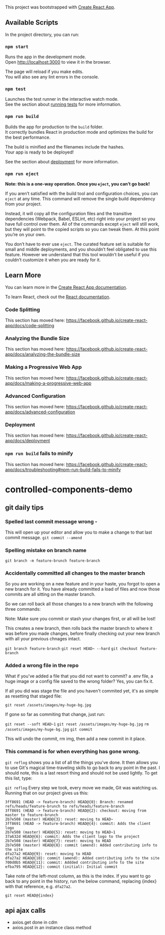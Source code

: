 This project was bootstrapped with [Create React App](https://github.com/facebook/create-react-app).

## Available Scripts

In the project directory, you can run:

### `npm start`

Runs the app in the development mode.<br>
Open [http://localhost:3000](http://localhost:3000) to view it in the browser.

The page will reload if you make edits.<br>
You will also see any lint errors in the console.

### `npm test`

Launches the test runner in the interactive watch mode.<br>
See the section about [running tests](https://facebook.github.io/create-react-app/docs/running-tests) for more information.

### `npm run build`

Builds the app for production to the `build` folder.<br>
It correctly bundles React in production mode and optimizes the build for the best performance.

The build is minified and the filenames include the hashes.<br>
Your app is ready to be deployed!

See the section about [deployment](https://facebook.github.io/create-react-app/docs/deployment) for more information.

### `npm run eject`

**Note: this is a one-way operation. Once you `eject`, you can’t go back!**

If you aren’t satisfied with the build tool and configuration choices, you can `eject` at any time. This command will remove the single build dependency from your project.

Instead, it will copy all the configuration files and the transitive dependencies (Webpack, Babel, ESLint, etc) right into your project so you have full control over them. All of the commands except `eject` will still work, but they will point to the copied scripts so you can tweak them. At this point you’re on your own.

You don’t have to ever use `eject`. The curated feature set is suitable for small and middle deployments, and you shouldn’t feel obligated to use this feature. However we understand that this tool wouldn’t be useful if you couldn’t customize it when you are ready for it.

## Learn More

You can learn more in the [Create React App documentation](https://facebook.github.io/create-react-app/docs/getting-started).

To learn React, check out the [React documentation](https://reactjs.org/).

### Code Splitting

This section has moved here: https://facebook.github.io/create-react-app/docs/code-splitting

### Analyzing the Bundle Size

This section has moved here: https://facebook.github.io/create-react-app/docs/analyzing-the-bundle-size

### Making a Progressive Web App

This section has moved here: https://facebook.github.io/create-react-app/docs/making-a-progressive-web-app

### Advanced Configuration

This section has moved here: https://facebook.github.io/create-react-app/docs/advanced-configuration

### Deployment

This section has moved here: https://facebook.github.io/create-react-app/docs/deployment

### `npm run build` fails to minify

This section has moved here: https://facebook.github.io/create-react-app/docs/troubleshooting#npm-run-build-fails-to-minify
# controlled-components-demo

## git daily tips

### Spelled last commit message wrong - 
This will open up your editor and allow you to make a change to that last commit message.
```git commit --amend```

### Spelling mistake on branch name

```git branch -m feature-brunch feature-branch```

### Accidentally committed all changes to the master branch
So you are working on a new feature and in your haste, you forgot to open a new branch for it. You have already committed a load of files and now those commits are all sitting on the master branch.

So we can roll back all those changes to a new branch with the following three commands:

Note: Make sure you commit or stash your changes first, or all will be lost!

This creates a new branch, then rolls back the master branch to where it was before you made changes, before finally checking out your new branch with all your previous chnages intact.

```git branch feature-branch```
```git reset HEAD~ --hard```
```git checkout feature-branch```

### Added a wrong file in the repo
What if you've added a file that you did not want to commit? a .env file, a huge image or a config file saved to the wrong folder? Yes, you can fix it.

If all you did was stage the file and you haven't commited yet, it's as simple as resetting that staged file:

```git reset /assets/images/my-huge-bg.jpg```

If gone so far as commiting that change, just run:

```git reset --soft HEAD~1```
```git reset /assets/images/my-huge-bg.jpg```
```rm /assets/images/my-huge-bg.jpg```
```git commit ```

This will undo the commit, rm img, then add a new commit in it place.

### This command is for when everything has gone wrong.
`git reflog` shows you a list of all the things you've done. It then allows you to use Git's magical time-traveling skills to go back to any point in the past. I should note, this is a last resort thing and should not be used lightly. To get this list, type:

```git reflog```
Every step we took, every move we made, Git was watching us. Running that on our project gives us this:

```
3ff8691 (HEAD -> feature-branch) HEAD@{0}: Branch: renamed refs/heads/feature-brunch to refs/heads/feature-branch
3ff8691 (HEAD -> feature-branch) HEAD@{2}: checkout: moving from master to feature-brunch
2b7e508 (master) HEAD@{3}: reset: moving to HEAD~
3ff8691 (HEAD -> feature-branch) HEAD@{4}: commit: Adds the client logo
2b7e508 (master) HEAD@{5}: reset: moving to HEAD~1
37a632d HEAD@{6}: commit: Adds the client logo to the project
2b7e508 (master) HEAD@{7}: reset: moving to HEAD
2b7e508 (master) HEAD@{8}: commit (amend): Added contributing info to the site
dfa27a2 HEAD@{9}: reset: moving to HEAD
dfa27a2 HEAD@{10}: commit (amend): Added contributing info to the site
700d0b5 HEAD@{11}: commit: Addded contributing info to the site
efba795 HEAD@{12}: commit (initial): Initial commit
```

Take note of the left-most column, as this is the index. If you want to go back to any point in the history, run the below command, replacing {index} with that reference, e.g. `dfa27a2`.

```git reset HEAD@{index}```

## api ajax calls
- axios.get done in cdm
- axios.post in an instance class method